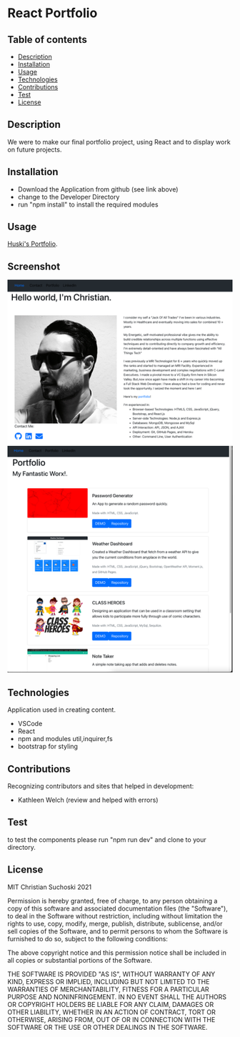 # React Portfolio


## Table of contents
* [Description](#Description)
* [Installation](#Installation)
* [Usage](#Usage)
* [Technologies](#Technologies)
* [Contributions](#Contributions)
* [Test](#Test)
* [License](#License)

## Description
We were to make our final portfolio project, using React and to display work on future projects.


## Installation


* Download the Application from github (see link above)
* change to the Developer Directory 
* run "npm install" to install the required modules 

## Usage
[Huski's Portfolio]().

## Screenshot

![](./src/assets/images/aboutme.png)
![](./src/assets/images/portfolio.png)


## Technologies
Application used in creating content.

* VSCode
* React
* npm and modules util,inquirer,fs
* bootstrap for styling

## Contributions
Recognizing contributors and sites that helped in development:

* Kathleen Welch (review and helped with errors)


## Test
to test the components please run "npm run dev" and clone to your directory.

## License
MIT Christian Suchoski 2021


Permission is hereby granted, free of charge, to any person obtaining a copy
of this software and associated documentation files (the "Software"), to deal
in the Software without restriction, including without limitation the rights
to use, copy, modify, merge, publish, distribute, sublicense, and/or sell
copies of the Software, and to permit persons to whom the Software is
furnished to do so, subject to the following conditions:

The above copyright notice and this permission notice shall be included in all
copies or substantial portions of the Software.

THE SOFTWARE IS PROVIDED "AS IS", WITHOUT WARRANTY OF ANY KIND, EXPRESS OR
IMPLIED, INCLUDING BUT NOT LIMITED TO THE WARRANTIES OF MERCHANTABILITY,
FITNESS FOR A PARTICULAR PURPOSE AND NONINFRINGEMENT. IN NO EVENT SHALL THE
AUTHORS OR COPYRIGHT HOLDERS BE LIABLE FOR ANY CLAIM, DAMAGES OR OTHER
LIABILITY, WHETHER IN AN ACTION OF CONTRACT, TORT OR OTHERWISE, ARISING FROM,
OUT OF OR IN CONNECTION WITH THE SOFTWARE OR THE USE OR OTHER DEALINGS IN THE
SOFTWARE.